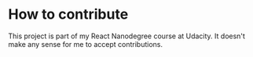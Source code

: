 # How to contribute

This project is part of my React Nanodegree course at Udacity. It doesn't make any sense for me to accept contributions.
